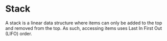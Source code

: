# Stack

A stack is a linear data structure where items can only be added to the top and removed from the top. As such, accessing items uses Last In First Out (LIFO) order.
